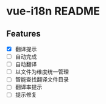 # vue-i18n README

## Features

- [x] 翻译提示
- [ ] 自动完成
- [ ] 自动翻译
- [ ] 以文件为维度统一管理
- [ ] 智能查找翻译文件目录
- [ ] 翻译率提示
- [ ] 提示修复

